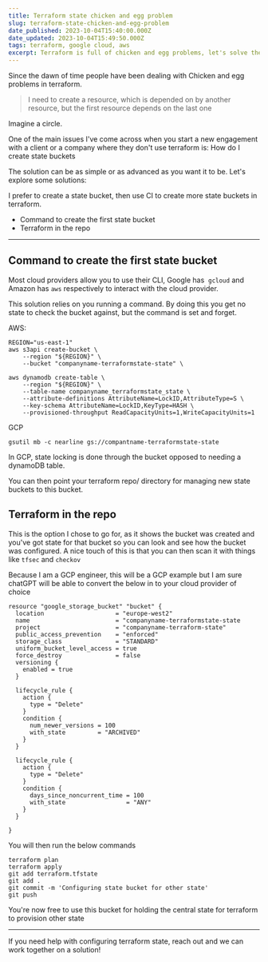 ```yaml
---
title: Terraform state chicken and egg problem
slug: terraform-state-chicken-and-egg-problem
date_published: 2023-10-04T15:40:00.000Z
date_updated: 2023-10-04T15:49:50.000Z
tags: terraform, google cloud, aws
excerpt: Terraform is full of chicken and egg problems, let's solve the state one
---
```


Since the dawn of time people have been dealing with Chicken and egg problems in terraform.

> I need to create a resource, which is depended on by another resource, but the first resource depends on the last one

 Imagine a circle. 

One of the main issues I've come across when you start a new engagement with a client or a company where they don't use terraform is: How do I create state buckets

The solution can be as simple or as advanced as you want it to be. Let's explore some solutions:

I prefer to create a state bucket, then use CI to create more state buckets in terraform. 

- Command to create the first state bucket
- Terraform in the repo

---

## Command to create the first state bucket

Most cloud providers allow you to use their CLI, Google has  `gcloud` and Amazon has `aws` respectively to interact with the cloud provider.

This solution relies on you running a command. By doing this you get no state to check the bucket against, but the command is set and forget.

AWS:

    REGION="us-east-1"
    aws s3api create-bucket \
    	--region "${REGION}" \
    	--bucket "companyname-terraformstate-state" \
    
    aws dynamodb create-table \
    	--region "${REGION}" \
    	--table-name companyname_terraformstate_state \
    	--attribute-definitions AttributeName=LockID,AttributeType=S \
    	--key-schema AttributeName=LockID,KeyType=HASH \
    	--provisioned-throughput ReadCapacityUnits=1,WriteCapacityUnits=1
       

GCP

    gsutil mb -c nearline gs://compantname-terraformstate-state

In GCP, state locking is done through the bucket opposed to needing a dynamoDB table. 

You can then point your terraform repo/ directory for managing new state buckets to this bucket. 

## Terraform in the repo

This is the option I chose to go for, as it shows the bucket was created and you've got state for that bucket so you can look and see how the bucket was configured. A nice touch of this is that you can then scan it with things like `tfsec` and `checkov`

Because I am a GCP engineer, this will be a GCP example but I am sure chatGPT will be able to convert the below in to your cloud provider of choice 

    resource "google_storage_bucket" "bucket" {
      location                    = "europe-west2"
      name                        = "companyname-terraformstate-state
      project                     = "companyname-terraform-state"
      public_access_prevention    = "enforced"
      storage_class               = "STANDARD"
      uniform_bucket_level_access = true
      force_destroy               = false
      versioning {
        enabled = true
      }
    
      lifecycle_rule {
        action {
          type = "Delete"
        }
        condition {
          num_newer_versions = 100
          with_state         = "ARCHIVED"
        }
      }
    
      lifecycle_rule {
        action {
          type = "Delete"
        }
        condition {
          days_since_noncurrent_time = 100
          with_state                 = "ANY"
        }
      }
    
    }

You will then run the below commands

    terraform plan
    terraform apply
    git add terraform.tfstate
    git add .
    git commit -m 'Configuring state bucket for other state'
    git push

You're now free to use this bucket for holding the central state for terraform to provision other state

---

If you need help with configuring terraform state, reach out and we can work together on a solution! 
